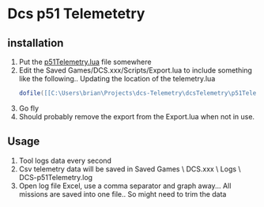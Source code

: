 # Dcs p51 Telemetetry

## installation
1. Put the [p51Telemetry.lua](./dcsTelemetry/p51Telemetry.lua) file somewhere
2. Edit the Saved Games/DCS.xxx/Scripts/Export.lua to include something like
   the following.. Updating the location of the telemetry.lua
    ```lua
    dofile([[C:\Users\brian\Projects\dcs-Telemetry\dcsTelemetry\p51Telemetry.lua]])
    ```
3. Go fly
4. Should probably remove the export from the Export.lua when not in use.

## Usage
1. Tool logs data every second
2. Csv telemetry data will be saved in Saved Games \ DCS.xxx \ Logs \ DCS-p51Telemetry.log
3. Open log file Excel, use a comma separator and graph away... All missions are saved into one file.. So might need
   to trim the data